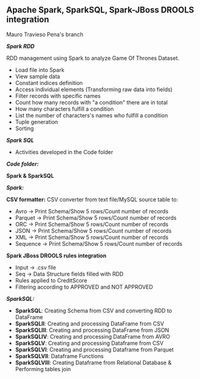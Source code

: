 ## Apache Spark, SparkSQL, Spark-JBoss DROOLS integration

Mauro Travieso Pena's branch

***Spark RDD***

RDD management using Spark to analyze Game Of Thrones Dataset.

- Load file into Spark
- View sample data
- Constant indices definition
- Access individual elements (Transforming raw data into fields)
- Filter records with specific names
- Count how many records with "a condition" there are in total
- How many characters fulfill a condition
- List the number of characters's names who fulfill a condition
- Tuple generation
- Sorting

***Spark SQL***

- Activities developed in the Code folder

***Code folder:***

**Spark & SparkSQL**

***Spark:***

**CSV formatter:** CSV converter from text file/MySQL source table to:

* Avro     -> Print Schema/Show 5 rows/Count number of records
* Parquet  -> Print Schema/Show 5 rows/Count number of records
* ORC      -> Print Schema/Show 5 rows/Count number of records
* JSON     -> Print Schema/Show 5 rows/Count number of records
* XML      -> Print Schema/Show 5 rows/Count number of records
* Sequence -> Print Schema/Show 5 rows/Count number of records


**Spark JBoss DROOLS rules integration**

* Input -> .csv file
* Seq   -> Data Structure fields filled with RDD
* Rules applied to CreditScore
* Filtering according to APPROVED and NOT APPROVED

***SparkSQL:***

- **SparkSQL**: Creating Schema from CSV and converting RDD to DataFrame
- **SparkSQLII**: Creating and processing DataFrame from CSV
- **SparkSQLIII**: Creating and processing DataFrame from JSON
- **SparkSQLIV**: Creating and processing DataFrame from AVRO
- **SparkSQLV**: Creating and processing Dataframe from CSV
- **SparkSQLVI**: Creating and processing Dataframe from Parquet
- **SparkSQLVII**: Dataframe Functions
- **SparkSQLVIII**: Creating Dataframe from Relational Database & Performing tables join
